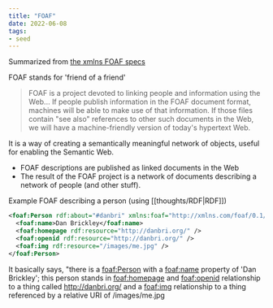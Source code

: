 ```yaml
---
title: "FOAF"
date: 2022-06-08
tags:
- seed
---
```


Summarized from [the xmlns FOAF specs](http://xmlns.com/foaf/spec/)

FOAF stands for 'friend of a friend'

> FOAF is a project devoted to linking people and information using the Web... If people publish information in the FOAF document format, machines will be able to make use of that information. If those files contain "see also" references to other such documents in the Web, we will have a machine-friendly version of today's hypertext Web.

It is a way of creating a semantically meaningful network of objects, useful for enabling the Semantic Web.

- FOAF descriptions are published as linked documents in the Web
- The result of the FOAF project is a network of documents describing a network of people (and other stuff).

Example FOAF describing a person (using [[thoughts/RDF|RDF]])

```xml
<foaf:Person rdf:about="#danbri" xmlns:foaf="http://xmlns.com/foaf/0.1/">
  <foaf:name>Dan Brickley</foaf:name>
  <foaf:homepage rdf:resource="http://danbri.org/" />
  <foaf:openid rdf:resource="http://danbri.org/" />
  <foaf:img rdf:resource="/images/me.jpg" />
</foaf:Person>
```

It basically says, "there is a [foaf:Person](http://xmlns.com/foaf/spec/#term_Person) with a [foaf:name](http://xmlns.com/foaf/spec/#term_name) property of 'Dan Brickley'; this person stands in [foaf:homepage](http://xmlns.com/foaf/spec/#term_homepage) and [foaf:openid](http://xmlns.com/foaf/spec/#term_openid) relationship to a thing called http://danbri.org/ and a [foaf:img](http://xmlns.com/foaf/spec/#term_img) relationship to a thing referenced by a relative URI of /images/me.jpg